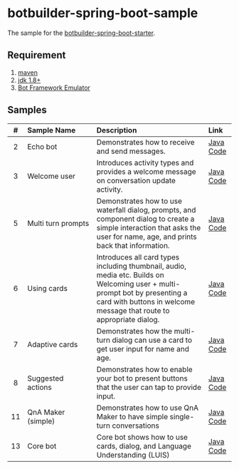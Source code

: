 # botbuilder-spring-boot-sample

The sample for the [botbuilder-spring-boot-starter](https://github.com/PowerBotKit/botbuilder-spring-boot).

## Requirement

1. [maven](http://maven.apache.org/)
2. [jdk 1.8+](https://www.oracle.com/java/technologies/javase/javase8-archive-downloads.html)
3. [Bot Framework Emulator](https://github.com/microsoft/botframework-emulator)

## Samples

|  #   | Sample Name |  Description | Link |
| :--: | :---------- | :----------- | :--- |
| 2  |Echo bot  |Demonstrates how to receive and send messages. | [Java Code](./echo-bot) |
| 3  |Welcome user   |Introduces activity types and provides a welcome message on conversation update activity. | [Java Code](./welcome-bot) |
| 5  |Multi&nbsp;turn&nbsp;prompts    | Demonstrates how to use waterfall dialog, prompts, and component dialog to create a simple interaction that asks the user for name, age, and prints back that information.          | [Java Code](./multi-turn-prompt) |
| 6  |Using cards          | Introduces all card types including thumbnail, audio, media etc. Builds on Welcoming user + multi-prompt bot by presenting a card with buttons in welcome message that route to appropriate dialog.     | [Java Code](./using-cards) |
| 7  |Adaptive cards | Demonstrates how the multi-turn dialog can use a card to get user input for name and age. | [Java Code](./using-adaptive-cards) |
| 8  |Suggested actions    | Demonstrates how to enable your bot to present buttons that the user can tap to provide input.   | [Java Code](./suggested-actions) |
| 11 |QnA Maker (simple)   | Demonstrates how to use QnA Maker to have simple single-turn conversations | [Java Code](./qnamaker) |
| 13 |Core bot  | Core bot shows how to use cards, dialog, and Language Understanding (LUIS) | [Java Code](./core-bot) |
